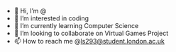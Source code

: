 - 👋 Hi, I’m @
- 👀 I’m interested in coding
- 🌱 I’m currently learning Computer Science
- 💞️ I’m looking to collaborate on Virtual Games Project
- 📫 How to reach me @ls293@student.london.ac.uk

<!---
Artygirll/Artygirll is a ✨ special ✨ repository because its `README.md` (this file) appears on your GitHub profile.
You can click the Preview link to take a look at your changes.
--->
